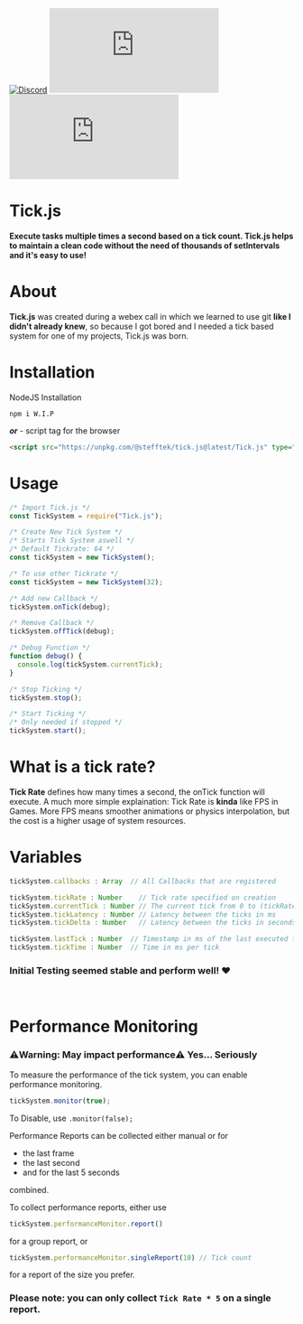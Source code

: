 [![Discord](https://img.shields.io/discord/803319138260090910?color=%237289DA&label=Discord)](https://discord.gg/Qgv8DSMYM3) [![GitHub code size in bytes](https://img.shields.io/github/languages/code-size/stefftek/tick.js)](https://github.com/SteffTek/tick.js) [![GitHub issues](https://img.shields.io/github/issues/stefftek/tick.js)](https://github.com/SteffTek/tick.js/issues)

# Tick.js
**Execute tasks multiple times a second based on a tick count. Tick.js helps to maintain a clean code without the need of thousands of setIntervals and it's easy to use!**

# About
**Tick.js** was created during a webex call in which we learned to use git __like I didn't already knew__, so because I got bored and I needed a tick based system for one of my projects, Tick.js was born.

# Installation
NodeJS Installation
```
npm i W.I.P
```
***or*** - script tag for the browser
```html
<script src="https://unpkg.com/@stefftek/tick.js@latest/Tick.js" type="text/javascript"></script>
```

# Usage
```js
/* Import Tick.js */
const TickSystem = require("Tick.js");

/* Create New Tick System */
/* Starts Tick System aswell */
/* Default Tickrate: 64 */
const tickSystem = new TickSystem();

/* To use other Tickrate */
const tickSystem = new TickSystem(32);

/* Add new Callback */
tickSystem.onTick(debug);

/* Remove Callback */
tickSystem.offTick(debug);

/* Debug Function */
function debug() {
  console.log(tickSystem.currentTick);
}

/* Stop Ticking */
tickSystem.stop();

/* Start Ticking */
/* Only needed if stopped */
tickSystem.start();
```

# What is a tick rate?
**Tick Rate** defines how many times a second, the onTick function will execute. A much more simple explaination: Tick Rate is __kinda__ like FPS in Games. More FPS means smoother animations or physics interpolation, but the cost is a higher usage of system resources.


# Variables
```js
tickSystem.callbacks : Array  // All Callbacks that are registered

tickSystem.tickRate : Number    // Tick rate specified on creation
tickSystem.currentTick : Number // The current tick from 0 to (tickRate - 1)
tickSystem.tickLatency : Number // Latency between the ticks in ms
tickSystem.tickDelta : Number   // Latency between the ticks in seconds

tickSystem.lastTick : Number  // Timestamp in ms of the last executed tick
tickSystem.tickTime : Number  // Time in ms per tick
```

### Initial Testing seemed stable and perform well! ❤
<br>

# Performance Monitoring
### ⚠️Warning: May impact performance⚠️ Yes... Seriously

To measure the performance of the tick system, you can enable performance monitoring.
```js
tickSystem.monitor(true);
```
To Disable, use `.monitor(false);`

Performance Reports can be collected either manual or for
- the last frame
- the last second
- and for the last 5 seconds

combined.

To collect performance reports, either use
```js
tickSystem.performanceMonitor.report()
```
for a group report, or
```js
tickSystem.performanceMonitor.singleReport(10) // Tick count
```
for a report of the size you prefer.

### Please note: you can only collect `Tick Rate * 5` on a single report.